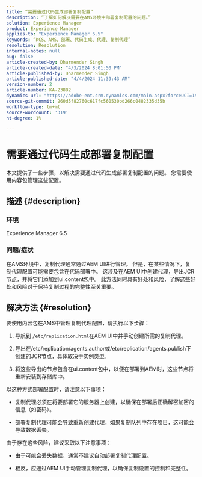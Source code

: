 ```yaml
---
title: “需要通过代码生成部署复制配置”
description: “了解如何解决需要在AMS环境中部署复制配置的问题。”
solution: Experience Manager
product: Experience Manager
applies-to: "Experience Manager 6.5"
keywords: “KCS、AMS、部署、代码生成、代理、复制代理”
resolution: Resolution
internal-notes: null
bug: false
article-created-by: Dharmender Singh
article-created-date: "4/3/2024 8:01:50 PM"
article-published-by: Dharmender Singh
article-published-date: "4/4/2024 11:39:43 AM"
version-number: 2
article-number: KA-23882
dynamics-url: "https://adobe-ent.crm.dynamics.com/main.aspx?forceUCI=1&pagetype=entityrecord&etn=knowledgearticle&id=1a6b50fd-f4f1-ee11-904b-6045bd04ed02"
source-git-commit: 260d5f82760c617fc560530bd266c0482335d35b
workflow-type: tm+mt
source-wordcount: '319'
ht-degree: 1%

---
```


# 需要通过代码生成部署复制配置


本文提供了一些步骤，以解决需要通过代码生成部署复制配置的问题。 您需要使用内容包管理这些配置。

## 描述 {#description}


### 环境

Experience Manager 6.5

### 问题/症状

在AMS环境中，复制代理通常通过AEM UI进行管理。 但是，在某些情况下，复制代理配置可能需要包含在代码部署中。 这涉及在AEM UI中创建代理，导出JCR节点，并将它们添加到ui.content包中。 此方法同时具有好处和风险，了解这些好处和风险对于保持复制过程的完整性至关重要。


## 解决方法 {#resolution}


要使用内容包在AMS中管理复制代理配置，请执行以下步骤：

1. 导航到 `/etc/replication.html`在AEM UI中并手动创建所需的复制代理。


2. 导出在/etc/replication/agents.author或/etc/replication/agents.publish下创建的JCR节点，具体取决于实例类型。


3. 将这些导出的节点包含在ui.content包中，以便在部署到AEM时，这些节点将重新安装到存储库中。


以这种方式部署配置时，请注意以下事项：

- 复制代理必须在将要部署它的服务器上创建，以确保在部署后正确解密加密的信息（如密码）。


- 部署复制代理可能会导致重新创建代理，如果复制队列中存在项目，这可能会导致数据丢失。


由于存在这些风险，建议采取以下注意事项：

- 由于可能会丢失数据，通常不建议自动部署复制代理配置。


- 相反，应通过AEM UI手动管理复制代理，以确保复制设置的控制和完整性。



